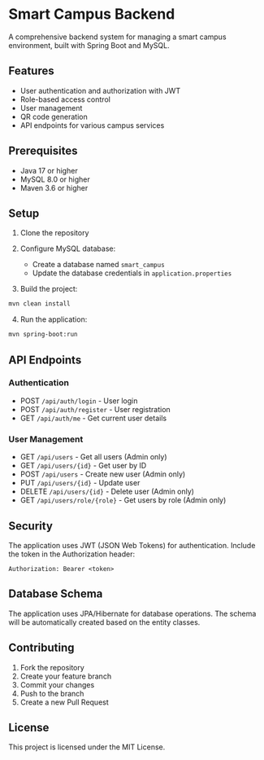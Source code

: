 # Smart Campus Backend

A comprehensive backend system for managing a smart campus environment, built with Spring Boot and MySQL.

## Features

- User authentication and authorization with JWT
- Role-based access control
- User management
- QR code generation
- API endpoints for various campus services

## Prerequisites

- Java 17 or higher
- MySQL 8.0 or higher
- Maven 3.6 or higher

## Setup

1. Clone the repository
2. Configure MySQL database:
   - Create a database named `smart_campus`
   - Update the database credentials in `application.properties`

3. Build the project:
```bash
mvn clean install
```

4. Run the application:
```bash
mvn spring-boot:run
```

## API Endpoints

### Authentication
- POST `/api/auth/login` - User login
- POST `/api/auth/register` - User registration
- GET `/api/auth/me` - Get current user details

### User Management
- GET `/api/users` - Get all users (Admin only)
- GET `/api/users/{id}` - Get user by ID
- POST `/api/users` - Create new user (Admin only)
- PUT `/api/users/{id}` - Update user
- DELETE `/api/users/{id}` - Delete user (Admin only)
- GET `/api/users/role/{role}` - Get users by role (Admin only)

## Security

The application uses JWT (JSON Web Tokens) for authentication. Include the token in the Authorization header:
```
Authorization: Bearer <token>
```

## Database Schema

The application uses JPA/Hibernate for database operations. The schema will be automatically created based on the entity classes.

## Contributing

1. Fork the repository
2. Create your feature branch
3. Commit your changes
4. Push to the branch
5. Create a new Pull Request

## License

This project is licensed under the MIT License. 